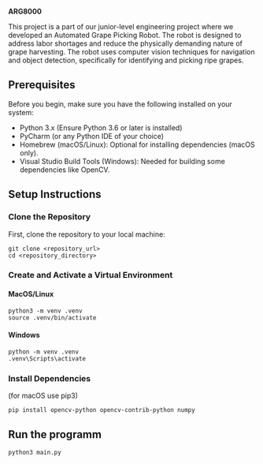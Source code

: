 **ARG8000**

This project is a part of our junior-level engineering project where we developed an Automated Grape Picking Robot.
The robot is designed to address labor shortages and reduce the physically demanding nature of grape harvesting. The robot uses computer vision techniques for navigation and object detection, specifically for identifying and picking ripe grapes.


## Prerequisites

Before you begin, make sure you have the following installed on your system:

- Python 3.x (Ensure Python 3.6 or later is installed)
- PyCharm (or any Python IDE of your choice)
- Homebrew (macOS/Linux): Optional for installing dependencies (macOS only).
- Visual Studio Build Tools (Windows): Needed for building some dependencies like OpenCV.


## Setup Instructions

### Clone the Repository

First, clone the repository to your local machine:

    git clone <repository_url>
    cd <repository_directory>

### Create and Activate a Virtual Environment
#### MacOS/Linux
    python3 -m venv .venv
    source .venv/bin/activate

#### Windows
    python -m venv .venv
    .venv\Scripts\activate

### Install Dependencies
(for macOS use pip3)

    pip install opencv-python opencv-contrib-python numpy


## Run the programm
    python3 main.py
